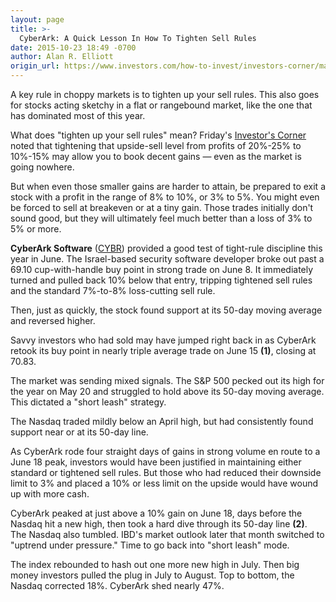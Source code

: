 ```yaml
---
layout: page
title: >-
  CyberArk: A Quick Lesson In How To Tighten Sell Rules
date: 2015-10-23 18:49 -0700
author: Alan R. Elliott
origin_url: https://www.investors.com/how-to-invest/investors-corner/manage-choppy-markets-with-tighter-sell-rules/
---
```


A key rule in choppy markets is to tighten up your sell rules. This also goes for stocks acting sketchy in a flat or rangebound market, like the one that has dominated most of this year.

What does "tighten up your sell rules" mean? Friday's [Investor's Corner](http://education.investors.com/investors-corner/776960-learn-to-take-smaller-profits.htm) noted that tightening that upside-sell level from profits of 20%-25% to 10%-15% may allow you to book decent gains — even as the market is going nowhere.

But when even those smaller gains are harder to attain, be prepared to exit a stock with a profit in the range of 8% to 10%, or 3% to 5%. You might even be forced to sell at breakeven or at a tiny gain. Those trades initially don't sound good, but they will ultimately feel much better than a loss of 3% to 5% or more.

**CyberArk Software** ([CYBR](https://research.investors.com/quote.aspx?symbol=CYBR)) provided a good test of tight-rule discipline this year in June. The Israel-based security software developer broke out past a 69.10 cup-with-handle buy point in strong trade on June 8. It immediately turned and pulled back 10% below that entry, tripping tightened sell rules and the standard 7%-to-8% loss-cutting sell rule.

Then, just as quickly, the stock found support at its 50-day moving average and reversed higher.

Savvy investors who had sold may have jumped right back in as CyberArk retook its buy point in nearly triple average trade on June 15 **(1)**, closing at 70.83.

The market was sending mixed signals. The S&P 500 pecked out its high for the year on May 20 and struggled to hold above its 50-day moving average. This dictated a "short leash" strategy.

The Nasdaq traded mildly below an April high, but had consistently found support near or at its 50-day line.

As CyberArk rode four straight days of gains in strong volume en route to a June 18 peak, investors would have been justified in maintaining either standard or tightened sell rules. But those who had reduced their downside limit to 3% and placed a 10% or less limit on the upside would have wound up with more cash.

CyberArk peaked at just above a 10% gain on June 18, days before the Nasdaq hit a new high, then took a hard dive through its 50-day line **(2)**. The Nasdaq also tumbled. IBD's market outlook later that month switched to "uptrend under pressure." Time to go back into "short leash" mode.

The index rebounded to hash out one more new high in July. Then big money investors pulled the plug in July to August. Top to bottom, the Nasdaq corrected 18%. CyberArk shed nearly 47%.
